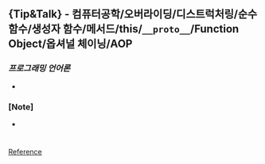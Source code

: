 ## {Tip&Talk} - 컴퓨터공학/오버라이딩/디스트럭처링/순수함수/생성자 함수/메서드/this/`__proto__`/Function Object/옵셔널 체이닝/AOP

### _프로그래밍 언어론_

-

### [Note]

-

#

[Reference](https://www.youtube.com/watch?v=AD9fzki-rwk)

